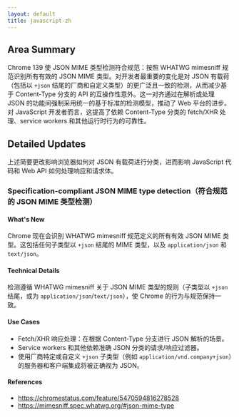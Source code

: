 ```yaml
---
layout: default
title: javascript-zh
---
```


## Area Summary

Chrome 139 使 JSON MIME 类型检测符合规范：按照 WHATWG mimesniff 规范识别所有有效的 JSON MIME 类型。对开发者最重要的变化是对 JSON 有载荷（包括以 `+json` 结尾的厂商和自定义类型）的更广泛且一致的检测，从而减少基于 Content-Type 分支的 API 的互操作性意外。这一对齐通过在解析或处理 JSON 的功能间强制采用统一的基于标准的检测模型，推动了 Web 平台的进步。对 JavaScript 开发者而言，这提高了依赖 Content-Type 分类的 fetch/XHR 处理、service workers 和其他运行时行为的可靠性。

## Detailed Updates

上述简要更改影响浏览器如何对 JSON 有载荷进行分类，进而影响 JavaScript 代码和 Web API 如何处理响应和请求体。

### Specification-compliant JSON MIME type detection（符合规范的 JSON MIME 类型检测）

#### What's New
Chrome 现在会识别 WHATWG mimesniff 规范定义的所有有效 JSON MIME 类型。这包括任何子类型以 `+json` 结尾的 MIME 类型，以及 `application/json` 和 `text/json`。

#### Technical Details
检测遵循 WHATWG mimesniff 关于 JSON MIME 类型的规则（子类型以 `+json` 结尾，或为 `application/json`/`text/json`），使 Chrome 的行为与规范保持一致。

#### Use Cases
- Fetch/XHR 响应处理：在根据 Content-Type 分支进行 JSON 解析的场景。
- Service workers 和其他依赖准确 JSON 分类的请求/响应过滤器。
- 使用厂商特定或自定义 `+json` 子类型（例如 `application/vnd.company+json`）的服务器和客户端集成将被正确视为 JSON。

#### References
- https://chromestatus.com/feature/5470594816278528
- https://mimesniff.spec.whatwg.org/#json-mime-type
